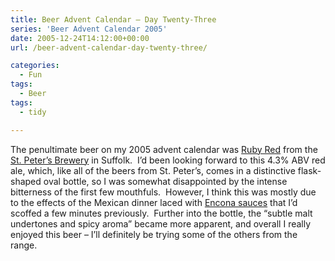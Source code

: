 ```yaml
---
title: Beer Advent Calendar – Day Twenty-Three
series: 'Beer Advent Calendar 2005'
date: 2005-12-24T14:12:00+00:00
url: /beer-advent-calendar-day-twenty-three/

categories:
  - Fun
tags:
  - Beer
tags:
  - tidy

---
```

The penultimate beer on my 2005 advent calendar was [Ruby Red][1] from the [St. Peter’s Brewery][2] in Suffolk.  I’d been looking forward to this 4.3% ABV red ale, which, like all of the beers from St. Peter’s, comes in a distinctive flask-shaped oval bottle, so I was somewhat disappointed by the intense bitterness of the first few mouthfuls.  However, I think this was mostly due to the effects of the Mexican dinner laced with [Encona sauces][3] that I’d scoffed a few minutes previously.  Further into the bottle, the &#8220;subtle malt undertones and spicy aroma&#8221; became more apparent, and overall I really enjoyed this beer &#8211; I’ll definitely be trying some of the others from the range.

 [1]: http://www.stpetersbrewery.co.uk/range/prod_detail.asp?CatID=1&Code=RUCASE
 [2]: http://www.stpetersbrewery.co.uk/
 [3]: http://www.enconasauces.co.uk